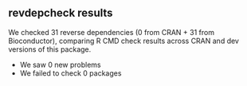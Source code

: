 ## revdepcheck results

We checked 31 reverse dependencies (0 from CRAN + 31 from Bioconductor), comparing R CMD check results across CRAN and dev versions of this package.

 * We saw 0 new problems
 * We failed to check 0 packages

